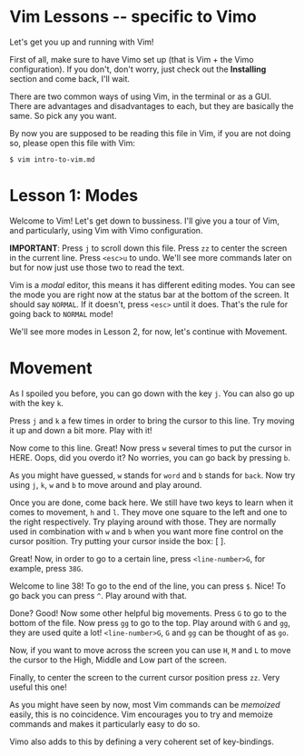 # Vim Lessons -- specific to Vimo
Let's get you up and running with Vim!

First of all, make sure to have Vimo set up (that is Vim + the Vimo
configuration).  If you don't, don't worry, just check out the __Installing__
section and come back, I'll wait.

There are two common ways of using Vim, in the terminal or as a GUI. There are
advantages and disadvantages to each, but they are basically the same. So pick
any you want.

By now you are supposed to be reading this file in Vim, if you are not doing so,
please open this file with Vim:

    $ vim intro-to-vim.md

# Lesson 1: Modes
Welcome to Vim! Let's get down to bussiness. I'll give you a tour of Vim, and
particularly, using Vim with Vimo configuration.

__IMPORTANT__: Press `j` to scroll down this file. Press `zz` to center the
screen in the current line. Press `<esc>u` to undo. We'll see more commands
later on but for now just use those two to read the text.

Vim is a _modal_ editor, this means it has different editing modes. You can see
the mode you are right now at the status bar at the bottom of the screen. It
should say `NORMAL`. If it doesn't, press `<esc>` until it does. That's the rule
for going back to `NORMAL` mode!

We'll see more modes in Lesson 2, for now, let's continue with Movement.

# Movement
As I spoiled you before, you can go down with the key `j`. You can also go up
with the key `k`.

Press `j` and `k` a few times in order to bring the cursor to this line. Try
moving it up and down a bit more. Play with it!

Now come to this line. Great! Now press `w` several times to put the cursor in
HERE. Oops, did you overdo it? No worries, you can go back by pressing `b`.

As you might have guessed, `w` stands for `word` and `b` stands for `back`. Now
try using `j`, `k`, `w` and `b` to move around and play around.

Once you are done, come back here. We still have two keys to learn when it comes
to movement, `h` and `l`. They move one square to the left and one to the right
respectively. Try playing around with those. They are normally used in
combination with `w` and `b` when you want more fine control on the cursor
position. Try putting your cursor inside the box: [ ].

Great! Now, in order to go to a certain line, press `<line-number>G`, for
example, press `38G`.

Welcome to line 38! To go to the end of the line, you can press `$`. Nice! To go
back you can press `^`. Play around with that.

Done? Good! Now some other helpful big movements. Press `G` to go to the bottom of
the file. Now press `gg` to go to the top. Play around with `G` and `gg`, they
are used quite a lot! `<line-number>G`, `G` and `gg` can be thought of as `go`.

Now, if you want to move across the screen you can use `H`, `M` and `L` to move
the cursor to the High, Middle and Low part of the screen.

Finally, to center the screen to the current cursor position press `zz`. Very
useful this one!

As you might have seen by now, most Vim commands can be _memoized_ easily, this
is no coincidence. Vim encourages you to try and memoize commands and makes it
particularly easy to do so.

Vimo also adds to this by defining a very coherent set of key-bindings.
